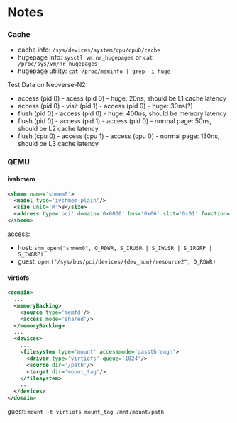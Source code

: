 # Notes

### Cache
- cache info: `/sys/devices/system/cpu/cpu0/cache`
- hugepage info: `sysctl vm.nr_hugepages` or `cat /proc/sys/vm/nr_hugepages`
- hugepage utility: `cat /proc/meminfo | grep -i huge`

Test Data on Neoverse-N2:
- access (pid 0) - acess (pid 0) - huge: 20ns, should be L1 cache latency
- access (pid 0) - visit (pid 1) - access (pid 0) - huge: 30ns(?)
- flush (pid 0) - access (pid 0) - huge: 400ns, should be memory latency
- flush (pid 0) - access (pid 1) - access (pid 0) - normal page: 50ns, should be L2 cache latency
- flush (cpu 0) - access (cpu 1) - access (cpu 0) - normal page: 130ns, should be L3 cache latency

### QEMU

#### ivshmem

```xml
<shmem name='shmem0'>
  <model type='ivshmem-plain'/>
  <size unit='M'>8</size>
  <address type='pci' domain='0x0000' bus='0x06' slot='0x01' function='0x0'/>
</shmem>
```

access: 
- host: `shm_open("shmem0", O_RDWR, S_IRUSR | S_IWUSR | S_IRGRP | S_IWGRP)`
- guest: `open("/sys/bus/pci/devices/{dev_num}/resource2", O_RDWR)`

#### virtiofs

```xml
<domain>
  ...
  <memoryBacking>
    <source type='memfd'/>
    <access mode='shared'/>
  </memoryBacking>
  ...
  <devices>
    ...
    <filesystem type='mount' accessmode='passthrough'>
      <driver type='virtiofs' queue='1024'/>
      <source dir='/path'/>
      <target dir='mount_tag'/>
    </filesystem>
    ...
  </devices>
</domain>
```
guest: `mount -t virtiofs mount_tag /mnt/mount/path`
